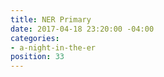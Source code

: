 ```yaml
---
title: NER Primary
date: 2017-04-18 23:20:00 -04:00
categories:
- a-night-in-the-er
position: 33
---
```


